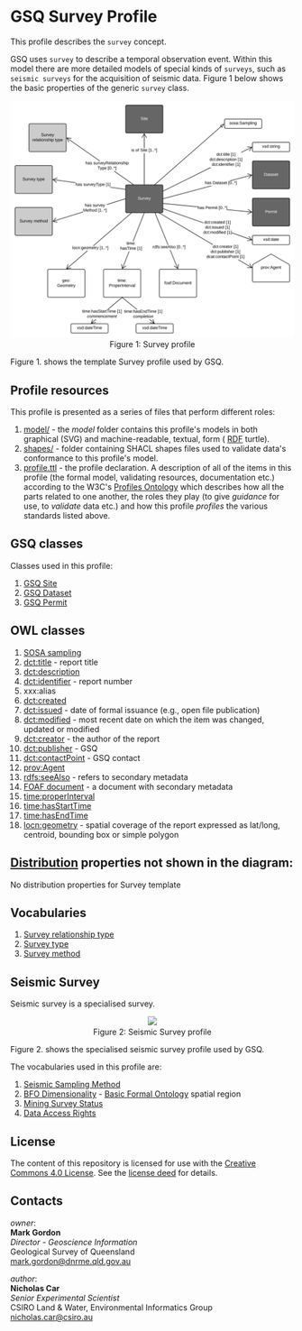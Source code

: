 # GSQ Survey Profile
This profile describes the `survey` concept. 

GSQ uses `survey` to describe a temporal observation event. Within this model there are more detailed models of special kinds of `surveys`, such as `seismic surveys` for the acquisition of seismic data. Figure 1 below shows the basic properties of the generic `survey` class.

<p align="center">
<img src="model/profile-Survey.svg" width="700px"><br>
Figure 1: Survey profile</p>

Figure 1. shows the template Survey profile used by GSQ.

## Profile resources
This profile is presented as a series of files that perform different roles:

1. [model/](model/) - the *model* folder contains this profile's models in both graphical (SVG) and machine-readable, textual, form ( [RDF](https://www.w3.org/RDF/) turtle).
2. [shapes/](shapes/) - folder containing SHACL shapes files used to validate data's conformance to this profile's model.
3. [profile.ttl](profile.ttl) - the profile declaration. A description of all of the items in this profile (the formal model, validating resources, documentation etc.) according to the W3C's [Profiles Ontology](https://www.w3.org/TR/dx-prof/) which describes how all the parts related to one another, the roles they play (to give *guidance* for use, to *validate* data etc.) and how this profile *profiles* the various standards listed above.

## GSQ classes
Classes used in this profile:
1. [GSQ Site](https://github.com/geological-survey-of-queensland/gsq-site-profile)
2. [GSQ Dataset](https://github.com/geological-survey-of-queensland/gsq-dataset-profile)
3. [GSQ Permit](https://github.com/geological-survey-of-queensland/gsq-permit-profile)

## OWL classes
1. [SOSA sampling](https://www.w3.org/TR/vocab-ssn/#SOSASampling)
1. [dct:title](https://w3c.github.io/dxwg/dcat/#Property:resource_title) - report title
2. [dct:description](https://w3c.github.io/dxwg/dcat/#Property:resource_description)
3. [dct:identifier](https://w3c.github.io/dxwg/dcat/#Property:resource_identifier) - report number 
4. xxx:alias
5. [dct:created](https://w3c.github.io/dxwg/dcat/)
6. [dct:issued](https://w3c.github.io/dxwg/dcat/#Property:resource_release_date) - date of formal issuance (e.g., open file publication)
7. [dct:modified](https://w3c.github.io/dxwg/dcat/#Property:resource_update_date) - most recent date on which the item was changed, updated or modified
8. [dct:creator](https://w3c.github.io/dxwg/dcat/#Property:resource_creator) - the author of the report
9. [dct:publisher](https://w3c.github.io/dxwg/dcat/#Property:resource_publisher) - GSQ
10. [dct:contactPoint](https://w3c.github.io/dxwg/dcat/#Property:resource_contact_point) - GSQ contact
11. [prov:Agent](http://https://www.w3.org/TR/prov-o/#Agent)
12. [rdfs:seeAlso](https://www.w3.org/TR/rdf-schema/#ch_seealso) - refers to secondary metadata
13. [FOAF document](http://xmlns.com/foaf/spec/#term_Document) - a document with secondary metadata
15. [time:properInterval](https://www.w3.org/TR/owl-time/#time:Interval)
16. [time:hasStartTime](https://www.w3.org/TR/owl-time/#time:hasBeginning)
17. [time:hasEndTime](https://www.w3.org/TR/owl-time/#time:hasBeginning)
18. [locn:geometry](http://www.w3.org/ns/locn#geometry) - spatial coverage of the report expressed as lat/long, centroid, bounding box or simple polygon

## [Distribution](https://w3c.github.io/dxwg/dcat/#Class:Distribution) properties not shown in the diagram:
No distribution properties for Survey template

## Vocabularies
1. [Survey relationship type](https://vocabs.gsq.digital/vocabulary/survey-relationship-type)
2. [Survey type](https://vocabs.gsq.digital/vocabulary/survey-type)
3. [Survey method](https://vocabs.gsq.digital/vocabulary/survey-method)

## Seismic Survey
Seismic survey is a specialised survey.

<p align="center">
<img src="model/seismic-survey.svg" width="700px"><br>  
Figure 2: Seismic Survey profile</p

Figure 2. shows the specialised seismic survey profile used by GSQ.

The vocabularies used in this profile are:
1. [Seismic Sampling Method](http://vocabs.gsq.digital/vocabulary/seismic-sampling-method)
2. [BFO Dimensionality](http://vocabs.gsq.digital/vocabulary/spatial-region) - [Basic Formal Ontology](https://github.com/bfo-ontology/BFO/wiki) spatial region
3. [Mining Survey Status](http://vocabs.gsq.digital/vocabulary/mining-survey-status)
4. [Data Access Rights](http://vocabs.gsq.digital/vocabulary/data-access)

## License
The content of this repository is licensed for use with the [Creative Commons 4.0 License](https://creativecommons.org/licenses/by/4.0/). See the [license deed](LICENSE) for details.

## Contacts 
*owner*:  
**Mark Gordon**  
*Director - Geoscience Information*  
Geological Survey of Queensland  
<mark.gordon@dnrme.qld.gov.au>   

*author*:  
**Nicholas Car**  
*Senior Experimental Scientist*  
CSIRO Land & Water, Environmental Informatics Group  
<nicholas.car@csiro.au>
